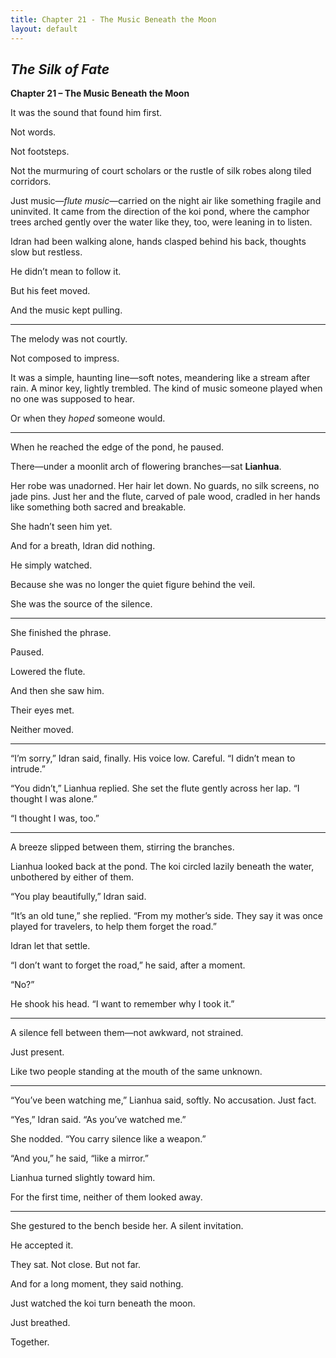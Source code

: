 ```yaml
---
title: Chapter 21 - The Music Beneath the Moon
layout: default
---
```


## *The Silk of Fate*  
**Chapter 21 – The Music Beneath the Moon**

It was the sound that found him first.

Not words.

Not footsteps.

Not the murmuring of court scholars or the rustle of silk robes along tiled corridors.

Just music—*flute music*—carried on the night air like something fragile and uninvited. It came from the direction of the koi pond, where the camphor trees arched gently over the water like they, too, were leaning in to listen.

Idran had been walking alone, hands clasped behind his back, thoughts slow but restless.

He didn’t mean to follow it.

But his feet moved.

And the music kept pulling.

---

The melody was not courtly.

Not composed to impress.

It was a simple, haunting line—soft notes, meandering like a stream after rain. A minor key, lightly trembled. The kind of music someone played when no one was supposed to hear.

Or when they *hoped* someone would.

---

When he reached the edge of the pond, he paused.

There—under a moonlit arch of flowering branches—sat **Lianhua**.

Her robe was unadorned. Her hair let down. No guards, no silk screens, no jade pins. Just her and the flute, carved of pale wood, cradled in her hands like something both sacred and breakable.

She hadn’t seen him yet.

And for a breath, Idran did nothing.

He simply watched.

Because she was no longer the quiet figure behind the veil.

She was the source of the silence.

---

She finished the phrase.

Paused.

Lowered the flute.

And then she saw him.

Their eyes met.

Neither moved.

---

“I’m sorry,” Idran said, finally. His voice low. Careful. “I didn’t mean to intrude.”

“You didn’t,” Lianhua replied. She set the flute gently across her lap. “I thought I was alone.”

“I thought I was, too.”

---

A breeze slipped between them, stirring the branches.

Lianhua looked back at the pond. The koi circled lazily beneath the water, unbothered by either of them.

“You play beautifully,” Idran said.

“It’s an old tune,” she replied. “From my mother’s side. They say it was once played for travelers, to help them forget the road.”

Idran let that settle.

“I don’t want to forget the road,” he said, after a moment.

“No?”

He shook his head. “I want to remember why I took it.”

---

A silence fell between them—not awkward, not strained.

Just present.

Like two people standing at the mouth of the same unknown.

---

“You’ve been watching me,” Lianhua said, softly. No accusation. Just fact.

“Yes,” Idran said. “As you’ve watched me.”

She nodded. “You carry silence like a weapon.”

“And you,” he said, “like a mirror.”

Lianhua turned slightly toward him.

For the first time, neither of them looked away.

---

She gestured to the bench beside her. A silent invitation.

He accepted it.

They sat. Not close. But not far.

And for a long moment, they said nothing.

Just watched the koi turn beneath the moon.

Just breathed.

Together.